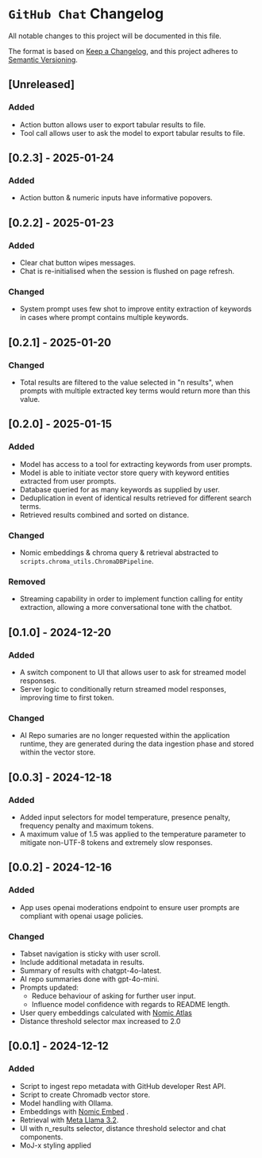 # `GitHub Chat` Changelog

All notable changes to this project will be documented in this file.

The format is based on [Keep a Changelog](https://keepachangelog.com/en/1.1.0/),
and this project adheres to [Semantic Versioning](https://semver.org/spec/v2.0.0.html).

## [Unreleased]

### Added

- Action button allows user to export tabular results to file.
- Tool call allows user to ask the model to export tabular results to file.

## [0.2.3] - 2025-01-24

### Added

- Action button & numeric inputs have informative popovers.

## [0.2.2] - 2025-01-23

### Added

- Clear chat button wipes messages.
- Chat is re-initialised when the session is flushed on page refresh.

### Changed

- System prompt uses few shot to improve entity extraction of keywords in
cases where prompt contains multiple keywords.

## [0.2.1] - 2025-01-20

### Changed

- Total results are filtered to the value selected in "n results", when
prompts with multiple extracted key terms would return more than this
value.

## [0.2.0] - 2025-01-15

### Added

- Model has access to a tool for extracting keywords from user prompts.
- Model is able to initiate vector store query with keyword entities
extracted from user prompts.
- Database queried for as many keywords as supplied by user.
- Deduplication in event of identical results retrieved for different
search terms.
- Retrieved results combined and sorted on distance.

### Changed

- Nomic embeddings & chroma query & retrieval abstracted to
`scripts.chroma_utils.ChromaDBPipeline`.

### Removed

- Streaming capability in order to implement function calling for entity
extraction, allowing a more conversational tone with the chatbot.

## [0.1.0] - 2024-12-20

### Added

- A switch component to UI that allows user to ask for streamed model 
responses.
- Server logic to conditionally return streamed model responses, improving
time to first token.

### Changed

- AI Repo sumaries are no longer requested within the application runtime, 
they are generated during the data ingestion phase and stored within the
vector store.

## [0.0.3] - 2024-12-18

### Added

- Added input selectors for model temperature, presence penalty, frequency
penalty and maximum tokens.
- A maximum value of 1.5 was applied to the temperature parameter to
mitigate non-UTF-8 tokens and extremely slow responses.

## [0.0.2] - 2024-12-16

### Added

- App uses openai moderations endpoint to ensure user prompts are compliant
with openai usage policies.

### Changed

- Tabset navigation is sticky with user scroll.
- Include additional metadata in results.
- Summary of results with chatgpt-4o-latest.
- AI repo summaries done with gpt-4o-mini.
- Prompts updated:
    - Reduce behaviour of asking for further user input.
    - Influence model confidence with regards to README length.
- User query embeddings calculated with [Nomic Atlas](https://docs.nomic.ai/)
- Distance threshold selector max increased to 2.0

## [0.0.1] - 2024-12-12

### Added

- Script to ingest repo metadata with GitHub developer Rest API.
- Script to create Chromadb vector store.
- Model handling with Ollama.
- Embeddings with [Nomic Embed](https://www.nomic.ai/blog/posts/nomic-embed-text-v1) .
- Retrieval with [Meta Llama 3.2](https://www.llama.com/).
- UI with n_results selector, distance threshold selector and chat components.
- MoJ-x styling applied
